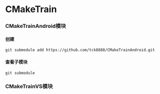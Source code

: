 # CMakeTrain

### CMakeTrainAndroid模块

#### 创建

	git submodule add https://github.com/tck8888/CMakeTrainAndroid.git

#### 查看子模块

	git submodule

### CMakeTrainVS模块